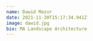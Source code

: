 ```yaml
---
name: Dawid Mazur
date: 2021-11-30T15:17:34.941Z
image: dawid.jpg
bio: MA Landscape Architecture
---
```

